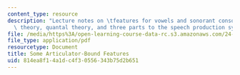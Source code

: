 ```yaml
---
content_type: resource
description: "Lecture notes on \tfeatures for vowels and sonorant consonants, dispersion\
  \ theory, quantal theory, and three parts to the speech production system."
file: /media/https%3A/open-learning-course-data-rc.s3.amazonaws.com/24-941j-the-lexicon-and-its-features-spring-2007/814ea8f14a1dc4f30556343b75d2b651_lec2ks.pdf
file_type: application/pdf
resourcetype: Document
title: Some Articulator-Bound Features
uid: 814ea8f1-4a1d-c4f3-0556-343b75d2b651
---
```

